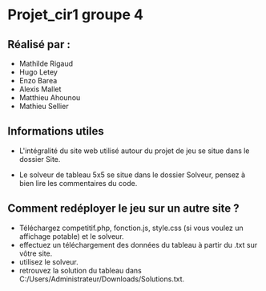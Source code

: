 # Projet_cir1 groupe 4
## Réalisé par :
* Mathilde Rigaud 
* Hugo Letey 
* Enzo Barea 
* Alexis Mallet 
* Matthieu Ahounou 
* Mathieu Sellier

## Informations utiles
- L'intégralité du site web utilisé autour du projet de jeu se situe dans le dossier Site.

- Le solveur de tableau 5x5 se situe dans le dossier Solveur, pensez à bien lire les commentaires du code.

## Comment redéployer le jeu sur un autre site ?
* Téléchargez competitif.php, fonction.js, style.css (si vous voulez un affichage potable) et le solveur.
* effectuez un téléchargement des données du tableau à partir du .txt sur vôtre site.
* utilisez le solveur.
* retrouvez la solution du tableau dans C:/Users/Administrateur/Downloads/Solutions.txt.
 
